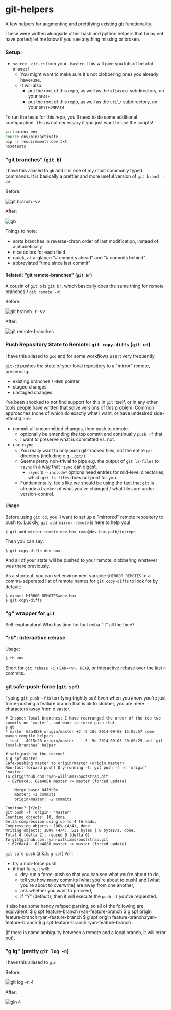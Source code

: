 git-helpers
===========

A few helpers for augmenting and prettifying existing git functionality.

These were written alongside other bash and python helpers that I may not have ported; let me know if you see anything missing or broken.

### Setup:
* `source .git-rc` from your `.bashrc`. This will give you lots of helpful aliases!
    * You might want to make sure it's not clobbering ones you already have/use.
    * It will also:
        * put the root of this repo, as well as the `aliases/` subdirectory, on your `$PATH`
        * put the root of this repo, as well as the `util/` subdirectory, on your `$PYTHONPATH`

To run the tests for this repo, you'll need to do some additional configuration. This is not necessary if you just want to use the scripts!

```bash
virtualenv env
source env/bin/activate
pip -r requirements.dev.txt
nosetests
```

### "git branches" (`git b`) ###

I have this aliased to `gb` and it is one of my most commonly typed commands. It is basically a prettier and more useful version of `git branch -vv`.

Before:

![git branch -vv](http://f.cl.ly/items/3G3E123m293R2w3q0b36/Screen%20Shot%202014-09-08%20at%2010.29.21%20AM.png)

After:

![gb](http://f.cl.ly/items/1w310Q0S3n0a3f1K1u29/Screen%20Shot%202014-09-08%20at%2010.29.46%20AM.png)

Things to note:
* sorts branches in reverse-chron order of last modification, instead of alphabetically
* nice colors for each field
* quick, at-a-glance "# commits ahead" and "# commits behind"
* abbreviated "time since last commit"


#### Related: "git remote-branches" (`git br`) ####

A cousin of `git b` is `git br`, which basically does the same thing for remote branches / `git remote -v`:

Before:

![git branch -r -vv](http://f.cl.ly/items/0T2W0t3g0n2S3N240l33/Screen%20Shot%202014-09-08%20at%2010.40.02%20AM.png)

After:

![git remote-branches](http://f.cl.ly/items/2z1l0M1R3m2I2C3k1l2e/Screen%20Shot%202014-09-08%20at%2010.40.23%20AM.png)  


### Push Repository State to Remote: `git copy-diffs` (`git cd`) ###

I have this aliased to `gcd` and for some workflows use it very frequently.

`git-cd` pushes the state of your local repository to a "mirror" remote, preserving:
* existing branches / `HEAD` pointer
* staged changes
* unstaged changes

I've been shocked to not find support for this in `git` itself, or in any other tools people have written that solve versions of this problem. Common approaches (none of which do exactly what I want, or have undesired side-effects) are:
* commit all uncommitted changes, then push to remote.
    * optionally be amending the top commit and continually `push -f` that.
    * I want to preserve what is committed vs. not.
* use `rsync`
    * You really want to only push git-tracked files, not the entire `git` directory (including e.g. `.git/`).
    * Seems pretty non-trivial to pipe e.g. the output of `git ls-files` to `rsync` in a way that `rsync` can digest.
        * `rsync`'s `--include*` options need entries for mid-level directories, which `git ls-files` does not print for you.
    * Fundamentally, feels like we should be using the fact that `git` is already a tracker of what you've changed / what files are under version-control.

#### Usage

Before using `git cd`, you'll want to set up a "mirrored" remote repository to push to. Luckily, `git add-mirror-remote` is here to help you!

    $ git add-mirror-remote dev-box ryan@dev-box:path/to/repo

Then you can say:

    $ git copy-diffs dev-box

And all of your state will be pushed to your remote, clobbering whatever was there previously.

As a shortcut, you can set environment variable `$MIRROR_REMOTES` to a comma-seperated list of remote names for `git copy-diffs` to look for by default:

    $ export MIRROR_REMOTES=dev-box
    $ git copy-diffs

### "g" wrapper for `git`

Self-explanatory! Who has time for that extra "it" all the time?

### "rb": interactive rebase

Usage:

    $ rb <n>

Short for `git rebase -i HEAD~<n>..HEAD`, or interactive rebase over the last `n` commits.

### git safe-push-force (`git spf`)

Typing `git push -f` is terrifying (rightly so)! Even when you *know* you're just force-pushing a feature branch that is ok to clobber, you are mere characters away from disaster.

    # Inspect local branches; I have rearranged the order of the top two commits on `master`, and want to force-push that.
    $ gb
    * master 62a4888 origin/master +2 -2 18s 2014-09-08 15:03:57 some maven compile helpers
      test   4915c28 origin/master    -5  5d 2014-09-03 20:06:25 add `git-local-branches` helper

    # safe-push to the rescue!
    $ g spf master
    Safe-pushing master to origin/master (origin master)
    Non-fast-forward push? Dry-running -f: git push -f -n 'origin' 'master'
    To git@github.com:ryan-williams/bootstrap.git
     + 62f6ac4...62a4888 master -> master (forced update)

    	Merge base: 8479c0e
    	master: +2 commits
    	origin/master: +2 commits

    Continue? [Y/n]:
    git push -f 'origin' 'master'
    Counting objects: 10, done.
    Delta compression using up to 4 threads.
    Compressing objects: 100% (4/4), done.
    Writing objects: 100% (4/4), 521 bytes | 0 bytes/s, done.
    Total 4 (delta 2), reused 0 (delta 0)
    To git@github.com:ryan-williams/bootstrap.git
     + 62f6ac4...62a4888 master -> master (forced update)

`git safe-push` (a.k.a. `g spf`) will:
* try a non-force push
* if that fails, it will:
    * dry-run a force-push so that you can see what you're about to do,
    * tell you how many commits [what you're about to push] and [what you're about to overwrite] are away from one another,
    * ask whether you want to proceed,
    * if "Y" (default), then it will execute the `push -f` you've requested.

It also has some handy refspec parsing, so all of the following are equivalent:
    $ g spf feature-branch ryan-feature-branch
    $ g spf origin feature-branch ryan-feature-branch
    $ g spf origin feature-branch:ryan-feature-branch
    $ g spf feature-branch:ryan-feature-branch

(if there is name ambiguity between a remote and a local branch, it will error out).

### "g lg" (pretty `git log -n`)

I have this aliased to `gln`.

Before:

![git log -n 4](http://f.cl.ly/items/1l3e020Q0r2c3u33253X/Screen%20Shot%202014-09-08%20at%2011.15.40%20AM.png)

After:

![gln 4](http://f.cl.ly/items/0v3X241T1i2O2f070D0h/Screen%20Shot%202014-09-08%20at%2011.15.24%20AM.png)






